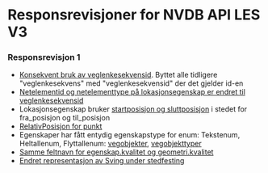 # Responsrevisjoner for NVDB API LES V3

### Responsrevisjon 1

* [Konsekvent bruk av veglenkesekvensid](https://github.com/nvdb-vegdata/nvdb-api-client/commit/3765e42a30728fb4efc023c2f72472a046ec20a2#diff-b5f334c16ceccbb3987030524a0e828cR95). Byttet alle tidligere "veglenkesekvens" med "veglenkesekvensid" der det gjelder id-en
* [Netelementid og netelementtype på lokasjonsegenskap er endret til veglenkesekvensid](https://github.com/nvdb-vegdata/nvdb-api-client/commit/3765e42a30728fb4efc023c2f72472a046ec20a2#diff-c8692b87f0a2cf670ba98f95c457a46aR123)
* Lokasjonsegenskap bruker [startposisjon og sluttposisjon](https://github.com/nvdb-vegdata/nvdb-api-client/commit/3765e42a30728fb4efc023c2f72472a046ec20a2#diff-b5f334c16ceccbb3987030524a0e828cR43) i stedet for fra_posisjon og til_posisjon
* [RelativPosisjon for punkt](https://github.com/nvdb-vegdata/nvdb-api-client/commit/bb4ecee0d488d8cc5f945521a7b1abc45c790709#diff-eab00036a45a9bd9e5ae0f6ef8892c77R22)
* Egenskaper har fått entydig egenskapstype for enum: Tekstenum, Heltallenum, Flyttallenum: [vegobjekter](https://github.com/nvdb-vegdata/nvdb-api-client/commit/60f0225bfd11c6e1887519f8b35d60b91e2f6e8d#diff-5411560551c353f26c91708d93e16413R19), [vegobjekttyper](https://github.com/nvdb-vegdata/nvdb-api-client/commit/df988953cf19d42ec69d45ff19c0f6f98340b6a8)
* [Samme feltnavn for egenskap.kvalitet og geometri.kvalitet](https://github.com/nvdb-vegdata/nvdb-api-client/commit/6330a7f9a05864831d12619a96220187f850ee42#diff-6f9ed187bf7b5d1c57ca059ef52bc580R167)
* [Endret representasjon av Sving under stedfesting](https://github.com/nvdb-vegdata/nvdb-api-client/compare/d327b3617a5ed456cb0e26434fa4b67eb7fa22fb...e6efd1f4224b9847cb383dc440881921bdc0cfb0#diff-968a6ef945827879a8ff8aa78c06a7d9R1)
